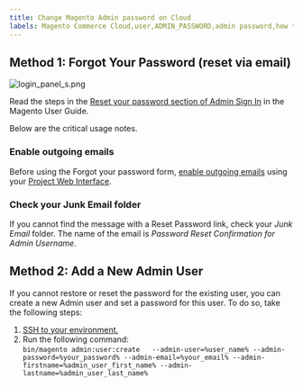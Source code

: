 ```yaml
---
title: Change Magento Admin password on Cloud
labels: Magento Commerce Cloud,user,ADMIN_PASSWORD,admin password,how to
---
```


## Method 1: Forgot Your Password (reset via email)

![login_panel_s.png](https://support.magento.com/hc/article_attachments/115005807073/login_panel_s.png)

Read the steps in the [Reset your password section of Admin Sign In](https://docs.magento.com/m2/ee/user_guide/stores/admin-signin.html#reset-your-password) in the Magento User Guide.

Below are the critical usage notes.

### Enable outgoing emails

Before using the Forgot your password form, [enable outgoing emails](http://devdocs.magento.com/guides/v2.2/cloud/project/project-webint-basic.html#email) using your [Project Web Interface](http://devdocs.magento.com/guides/v2.2/cloud/project/project-webint-basic.html).

### Check your Junk Email folder

If you cannot find the message with a Reset Password link, check your _Junk Email_ folder. The name of the email is _Password Reset Confirmation for Admin Username_.

## Method 2: Add a New Admin User

If you cannot restore or reset the password for the existing user, you can create a new Admin user and set a password for this user. To do so, take the following steps:

1. [SSH to your environment.](https://devdocs.magento.com/guides/v2.2/cloud/env/environments-ssh.html#ssh)
1. Run the following command:   
    `` bin/magento admin:user:create   --admin-user=%user_name% --admin-password=%your_password% --admin-email=%your_email% --admin-firstname=%admin_user_first_name% --admin-lastname=%admin_user_last_name% ``